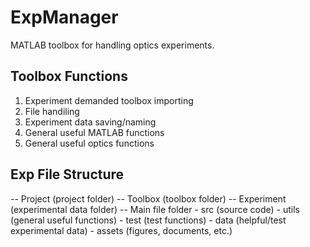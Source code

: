 # ExpManager
MATLAB toolbox for handling optics experiments.

## Toolbox Functions
1. Experiment demanded toolbox importing
2. File handiling
3. Experiment data saving/naming
4. General useful MATLAB functions
5. General useful optics functions

## Exp File Structure
-- Project (project folder)
  -- Toolbox (toolbox folder)
  -- Experiment (experimental data folder)
  -- Main file folder
      - src (source code)
        - utils (general useful functions)
        - test (test functions)
      - data (helpful/test experimental data)
      - assets (figures, documents, etc.)